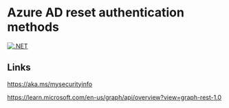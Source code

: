 # Azure AD reset authentication methods

[![.NET](https://github.com/damienbod/azuerad-reset/actions/workflows/dotnet.yml/badge.svg)](https://github.com/damienbod/azuerad-reset/actions/workflows/dotnet.yml)

## Links

https://aka.ms/mysecurityinfo 

https://learn.microsoft.com/en-us/graph/api/overview?view=graph-rest-1.0